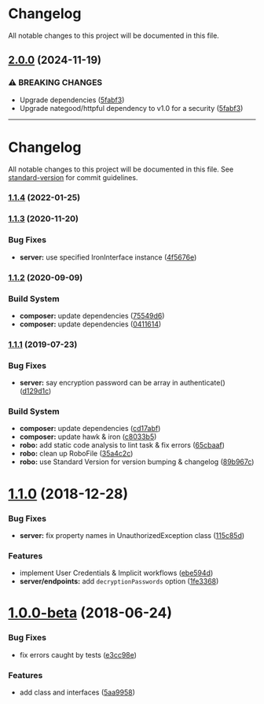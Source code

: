 <!--- BEGIN HEADER -->
# Changelog

All notable changes to this project will be documented in this file.
<!--- END HEADER -->

## [2.0.0](https://github.com/shawm11/oz-auth-php/compare/v1.1.4...v2.0.0) (2024-11-19)

### ⚠ BREAKING CHANGES

* Upgrade dependencies ([5fabf3](https://github.com/shawm11/oz-auth-php/commit/5fabf3b4b7fe7ba295798744aab6245a7f0b15ff))
* Upgrade nategood/httpful dependency to v1.0 for a security ([5fabf3](https://github.com/shawm11/oz-auth-php/commit/5fabf3b4b7fe7ba295798744aab6245a7f0b15ff))


---

# Changelog

All notable changes to this project will be documented in this file. See [standard-version](https://github.com/conventional-changelog/standard-version) for commit guidelines.

### [1.1.4](https://github.com/shawm11/oz-auth-php/compare/v1.1.3...v1.1.4) (2022-01-25)

### [1.1.3](https://github.com/shawm11/oz-auth-php/compare/v1.1.2...v1.1.3) (2020-11-20)


### Bug Fixes

* **server:** use specified IronInterface instance ([4f5676e](https://github.com/shawm11/oz-auth-php/commit/4f5676e))



### [1.1.2](https://github.com/shawm11/oz-auth-php/compare/v1.1.1...v1.1.2) (2020-09-09)


### Build System

* **composer:** update dependencies ([75549d6](https://github.com/shawm11/oz-auth-php/commit/75549d6))
* **composer:** update dependencies ([0411614](https://github.com/shawm11/oz-auth-php/commit/0411614))



### [1.1.1](https://github.com/shawm11/oz-auth-php/compare/v1.1.0...v1.1.1) (2019-07-23)


### Bug Fixes

* **server:** say encryption password can be array in authenticate() ([d129d1c](https://github.com/shawm11/oz-auth-php/commit/d129d1c))


### Build System

* **composer:** update dependencies ([cd17abf](https://github.com/shawm11/oz-auth-php/commit/cd17abf))
* **composer:** update hawk & iron ([c8033b5](https://github.com/shawm11/oz-auth-php/commit/c8033b5))
* **robo:** add static code analysis to lint task & fix errors ([65cbaaf](https://github.com/shawm11/oz-auth-php/commit/65cbaaf))
* **robo:** clean up RoboFile ([35a4c2c](https://github.com/shawm11/oz-auth-php/commit/35a4c2c))
* **robo:** use Standard Version for version bumping & changelog ([89b967c](https://github.com/shawm11/oz-auth-php/commit/89b967c))



# [1.1.0](https://github.com/shawm11/oz-auth-php/compare/v1.0.0-beta...v1.1.0) (2018-12-28)


### Bug Fixes

* **server:** fix property names in UnauthorizedException class ([115c85d](https://github.com/shawm11/oz-auth-php/commit/115c85d))


### Features

* implement User Credentials & Implicit workflows ([ebe594d](https://github.com/shawm11/oz-auth-php/commit/ebe594d))
* **server/endpoints:** add `decryptionPasswords` option ([1fe3368](https://github.com/shawm11/oz-auth-php/commit/1fe3368))



# [1.0.0-beta](https://github.com/shawm11/oz-auth-php/compare/5aa9958...v1.0.0-beta) (2018-06-24)


### Bug Fixes

* fix errors caught by tests ([e3cc98e](https://github.com/shawm11/oz-auth-php/commit/e3cc98e))


### Features

* add class and interfaces ([5aa9958](https://github.com/shawm11/oz-auth-php/commit/5aa9958))
